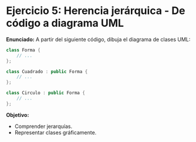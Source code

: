 # Ejercicio 5: Herencia jerárquica - De código a diagrama UML

**Enunciado:**
A partir del siguiente código, dibuja el diagrama de clases UML:

```cpp
class Forma {
    // ...
};

class Cuadrado : public Forma {
    // ...
};

class Circulo : public Forma {
    // ...
};
```

**Objetivo:**
- Comprender jerarquías.
- Representar clases gráficamente.
